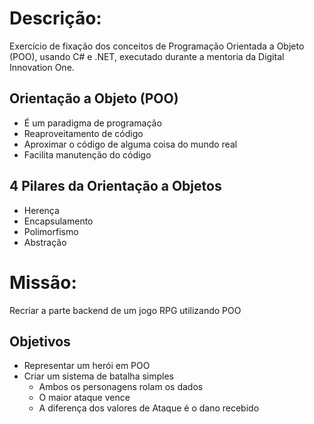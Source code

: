 # Descrição:

Exercício de fixação dos conceitos de Programação Orientada a Objeto (POO), usando C# e .NET, executado durante a mentoria da Digital Innovation One.

## Orientação a Objeto (POO)
- É um paradigma de programação
- Reaproveitamento de código
- Aproximar o código de alguma coisa do mundo real
- Facilita manutenção do código

## 4 Pilares da Orientação a Objetos
- Herença
- Encapsulamento
- Polimorfismo
- Abstração
 
# Missão:

Recriar a parte backend de um jogo RPG utilizando POO

## Objetivos

- Representar um herói em POO
- Criar um sistema de batalha simples
    - Ambos os personagens rolam os dados
    - O maior ataque vence
    - A diferença dos valores de Ataque é o dano recebido
